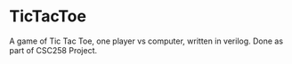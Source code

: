 # TicTacToe
A game of Tic Tac Toe, one player vs computer, written in verilog.
Done as part of CSC258 Project.

